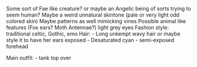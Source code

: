 Some sort of Fae like creature? or maybe an Angelic being of sorts trying to seem human?
Maybe a weird unnatural skintone (pale or very light odd colored skin)
Maybe patterns as well mimicking vines
Possible animal like features (Fox ears? Moth Antennae?)
light grey eyes
Fashion style: traditional celtic, Gothic, emo
Hair:
	- Long unkempt wavy hair or maybe style it to have her ears exposed
	- Desaturated cyan
	- semi-exposed forehead

Main outfit:
	 - tank top over
